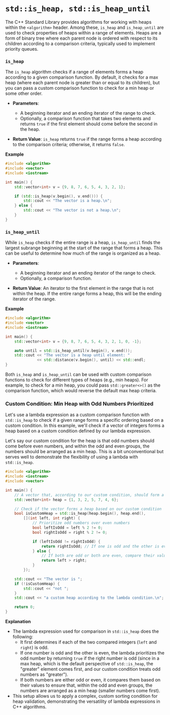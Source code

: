 # `std::is_heap, std::is_heap_until`

The C++ Standard Library provides algorithms for working with heaps within the `<algorithm>` header. Among these, `is_heap` and `is_heap_until` are used to check properties of heaps within a range of elements. Heaps are a form of binary tree where each parent node is ordered with respect to its children according to a comparison criteria, typically used to implement priority queues.

### `is_heap`

The `is_heap` algorithm checks if a range of elements forms a heap according to a given comparison function. By default, it checks for a max heap (where each parent node is greater than or equal to its children), but you can pass a custom comparison function to check for a min heap or some other order.

- **Parameters**:
  - A beginning iterator and an ending iterator of the range to check.
  - Optionally, a comparison function that takes two elements and returns `true` if the first element should come before the second in the heap.

- **Return Value**: `is_heap` returns `true` if the range forms a heap according to the comparison criteria; otherwise, it returns `false`.

**Example**

```cpp
#include <algorithm>
#include <vector>
#include <iostream>

int main() {
    std::vector<int> v = {9, 8, 7, 6, 5, 4, 3, 2, 1};

    if (std::is_heap(v.begin(), v.end())) {
        std::cout << "The vector is a heap.\n";
    } else {
        std::cout << "The vector is not a heap.\n";
    }
}
```

### `is_heap_until`

While `is_heap` checks if the entire range is a heap, `is_heap_until` finds the largest subrange beginning at the start of the range that forms a heap. This can be useful to determine how much of the range is organized as a heap.

- **Parameters**:
  - A beginning iterator and an ending iterator of the range to check.
  - Optionally, a comparison function.

- **Return Value**: An iterator to the first element in the range that is not within the heap. If the entire range forms a heap, this will be the ending iterator of the range.

**Example**

```cpp
#include <algorithm>
#include <vector>
#include <iostream>

int main() {
    std::vector<int> v = {9, 8, 7, 6, 5, 4, 3, 2, 1, 0, -1};

    auto until = std::is_heap_until(v.begin(), v.end());
    std::cout << "The vector is a heap until element: " 
              << std::distance(v.begin(), until) << std::endl;
}
```

Both `is_heap` and `is_heap_until` can be used with custom comparison functions to check for different types of heaps (e.g., min heaps). For example, to check for a min heap, you could pass `std::greater<>()` as the comparison function, which would reverse the default max heap criteria.

### Custom Condition: Min Heap with Odd Numbers Prioritized

Let's use a lambda expression as a custom comparison function with `std::is_heap` to check if a given range forms a specific ordering based on a custom condition. In this example, we'll check if a vector of integers forms a heap based on a custom condition defined by our lambda expression.

Let's say our custom condition for the heap is that odd numbers should come before even numbers, and within the odd and even groups, the numbers should be arranged as a min heap. This is a bit unconventional but serves well to demonstrate the flexibility of using a lambda with `std::is_heap`.

```cpp
#include <algorithm>
#include <iostream>
#include <vector>

int main() {
    // A vector that, according to our custom condition, should form a heap
    std::vector<int> heap = {1, 3, 2, 5, 7, 4, 6};

    // Check if the vector forms a heap based on our custom condition
    bool isCustomHeap = std::is_heap(heap.begin(), heap.end(), 
        [](int left, int right) {
            // Prioritize odd numbers over even numbers
            bool leftIsOdd = left % 2 != 0;
            bool rightIsOdd = right % 2 != 0;

            if (leftIsOdd != rightIsOdd) {
                return rightIsOdd; // If one is odd and the other is even, the odd one should come first
            } else {
                // If both are odd or both are even, compare their values (min heap)
                return left > right;
            }
        });

    std::cout << "The vector is ";
    if (!isCustomHeap) {
        std::cout << "not ";
    }
    std::cout << "a custom heap according to the lambda condition.\n";

    return 0;
}
```

**Explanation**

- The lambda expression used for comparison in `std::is_heap` does the following:
  - It first determines if each of the two compared integers (`left` and `right`) is odd.
  - If one number is odd and the other is even, the lambda prioritizes the odd number by returning `true` if the right number is odd (since in a max heap, which is the default perspective of `std::is_heap`, the "greater" element comes first, and our custom condition treats odd numbers as "greater").
  - If both numbers are either odd or even, it compares them based on their values to ensure that, within the odd and even groups, the numbers are arranged as a min heap (smaller numbers come first).
- This setup allows us to apply a complex, custom sorting condition for heap validation, demonstrating the versatility of lambda expressions in C++ algorithms.

